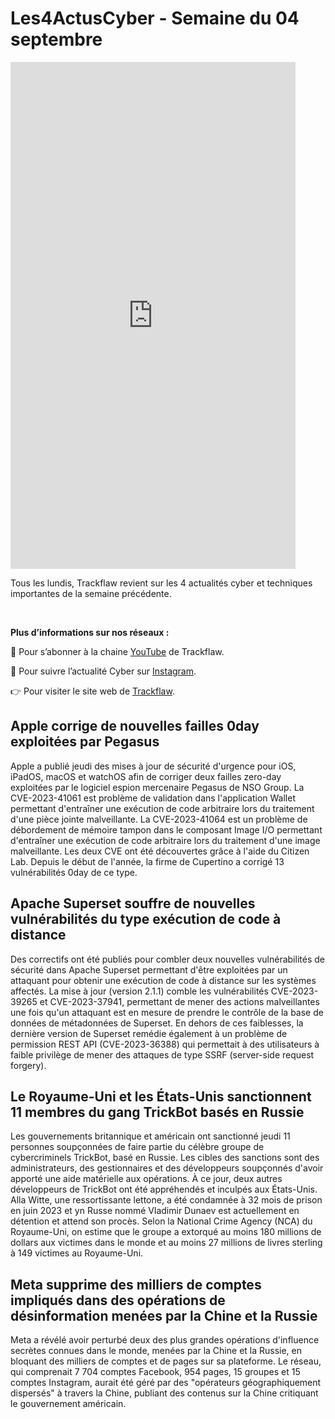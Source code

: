 # Les4ActusCyber - Semaine du 04 septembre

    
<div class="flex-container">
   <div class="flex-items">
   <iframe width="456" height="811" src="https://www.youtube.com/embed/UxKoDZ_LzAs" title="#Les4ActusCyber - Semaine du 4 septembre" frameborder="0" allow="accelerometer; autoplay; clipboard-write; encrypted-media; gyroscope; picture-in-picture; web-share" allowfullscreen></iframe>
   </div>

   <div class="flex-items">
      <p>Tous les lundis, Trackflaw revient sur les 4 actualités cyber et techniques importantes de la semaine précédente.</p>
      <br>
      <p><strong>Plus d’informations sur nos réseaux :</strong></p>
      <p>🔴 Pour s’abonner à la chaine <a href="https://www.youtube.com/@trackflaw" target="_blank" rel="noopener noreffer ">YouTube</a> de Trackflaw.</p>
      <p>📸 Pour suivre l’actualité Cyber sur <a href="https://www.instagram.com/trackflaw/" target="_blank" rel="noopener noreffer ">Instagram</a>.</p>
      <p>👉 Pour visiter le site web de <a href="https://trackflaw.com" target="_blank" rel="noopener noreffer ">Trackflaw</a>.</p>
   </div>
</div>
    
## Apple corrige de nouvelles failles 0day exploitées par Pegasus

Apple a publié jeudi des mises à jour de sécurité d'urgence pour iOS, iPadOS, macOS et watchOS afin de corriger deux failles zero-day exploitées par le logiciel espion mercenaire Pegasus de NSO Group.
La CVE-2023-41061 est problème de validation dans l'application Wallet permettant d'entraîner une exécution de code arbitraire lors du traitement d'une pièce jointe malveillante. La CVE-2023-41064 est un problème de débordement de mémoire tampon dans le composant Image I/O permettant d'entraîner une exécution de code arbitraire lors du traitement d'une image malveillante.
Les deux CVE ont été découvertes grâce à l'aide du Citizen Lab. Depuis le début de l'année, la firme de Cupertino a corrigé 13 vulnérabilités 0day de ce type.


## Apache Superset souffre de nouvelles vulnérabilités du type exécution de code à distance

Des correctifs ont été publiés pour combler deux nouvelles vulnérabilités de sécurité dans Apache Superset permettant d'être exploitées par un attaquant pour obtenir une exécution de code à distance sur les systèmes affectés.
La mise à jour (version 2.1.1) comble les vulnérabilités CVE-2023-39265 et CVE-2023-37941, permettant de mener des actions malveillantes une fois qu'un attaquant est en mesure de prendre le contrôle de la base de données de métadonnées de Superset.
En dehors de ces faiblesses, la dernière version de Superset remédie également à un problème de permission REST API (CVE-2023-36388) qui permettait à des utilisateurs à faible privilège de mener des attaques de type SSRF (server-side request forgery).


## Le Royaume-Uni et les États-Unis sanctionnent 11 membres du gang TrickBot basés en Russie

Les gouvernements britannique et américain ont sanctionné jeudi 11 personnes soupçonnées de faire partie du célèbre groupe de cybercriminels TrickBot, basé en Russie.
Les cibles des sanctions sont des administrateurs, des gestionnaires et des développeurs soupçonnés d'avoir apporté une aide matérielle aux opérations.
À ce jour, deux autres développeurs de TrickBot ont été appréhendés et inculpés aux États-Unis. Alla Witte, une ressortissante lettone, a été condamnée à 32 mois de prison en juin 2023 et yn Russe nommé Vladimir Dunaev est actuellement en détention et attend son procès. Selon la National Crime Agency (NCA) du Royaume-Uni, on estime que le groupe a extorqué au moins 180 millions de dollars aux victimes dans le monde et au moins 27 millions de livres sterling à 149 victimes au Royaume-Uni.


## Meta supprime des milliers de comptes impliqués dans des opérations de désinformation menées par la Chine et la Russie

Meta a révélé avoir perturbé deux des plus grandes opérations d'influence secrètes connues dans le monde, menées par la Chine et la Russie, en bloquant des milliers de comptes et de pages sur sa plateforme.
Le réseau, qui comprenait 7 704 comptes Facebook, 954 pages, 15 groupes et 15 comptes Instagram, aurait été géré par des "opérateurs géographiquement dispersés" à travers la Chine, publiant des contenus sur la Chine critiquant le gouvernement américain.


